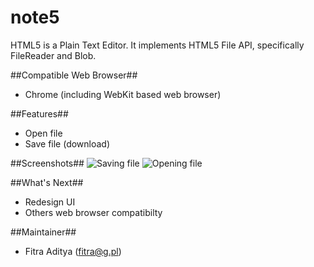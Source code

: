 note5
=====

HTML5 is a Plain Text Editor. It implements HTML5 File API, specifically FileReader and Blob.

##Compatible Web Browser##
* Chrome (including WebKit based web browser)

##Features##
* Open file
* Save file (download)

##Screenshots##
![Saving file](https://dl-web.dropbox.com/get/GitHub/note5/Screenshot%20from%202013-08-28%2015%3A52%3A11.png)
![Opening file](https://dl-web.dropbox.com/get/GitHub/note5/Screenshot%20from%202013-08-28%2015%3A52%3A34.png)

##What's Next##
* Redesign UI
* Others web browser compatibilty

##Maintainer##
* Fitra Aditya (fitra@g.pl)
